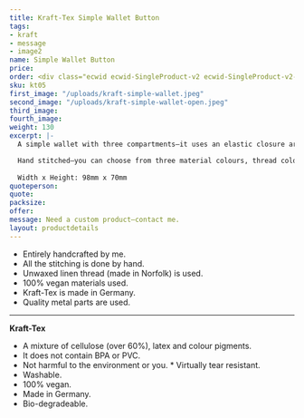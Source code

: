 ```yaml
---
title: Kraft-Tex Simple Wallet Button
tags:
- kraft
- message
- image2
name: Simple Wallet Button
price: 
order: <div class="ecwid ecwid-SingleProduct-v2 ecwid-SingleProduct-v2-bordered ecwid-SingleProduct-v2-centered ecwid-Product ecwid-Product-115209318" itemscope itemtype="http://schema.org/Product" data-single-product-id="115209318"><div itemtype="http://schema.org/Offer" itemscope itemprop="offers"><div class="ecwid-productBrowser-price ecwid-price" itemprop="price" content="9" data-spw-price-location="button"><div itemprop="priceCurrency" content="GBP"></div></div></div><div customprop="options"></div><div customprop="addtobag"></div></div>
sku: kt05
first_image: "/uploads/kraft-simple-wallet.jpeg"
second_image: "/uploads/kraft-simple-wallet-open.jpeg"
third_image:
fourth_image:
weight: 130
excerpt: |-
  A simple wallet with three compartments—it uses an elastic closure around a button. You can use the two side compartments for credit cards, notes and the middle one for coins.

  Hand stitched—you can choose from three material colours, thread colours and elastic colours.
  
  Width x Height: 98mm x 70mm
quoteperson: 
quote: 
packsize:
offer: 
message: Need a custom product—contact me.
layout: productdetails
---
```


* Entirely handcrafted by me.
* All the stitching is done by hand.
* Unwaxed linen thread (made in Norfolk) is used.
* 100% vegan materials used.
* Kraft-Tex is made in Germany.
* Quality metal parts are used.

***

**Kraft-Tex**

* A mixture of cellulose (over 60%), latex and colour pigments.
* It does not contain BPA or PVC.
* Not harmful to the environment or you.
* Virtually tear resistant.
* Washable.
* 100% vegan.
* Made in Germany.
* Bio-degradeable.

